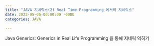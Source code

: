 ```yaml
---
title: "JAVA 지네릭스(2) Real Time Programming 에서의 지네릭스"
date: 2022-05-06-00:00:00 -0000
categories: JAVA

---
```



Java Generics: Generics in Real Life Programming 을 통해 지네릭 익히기

